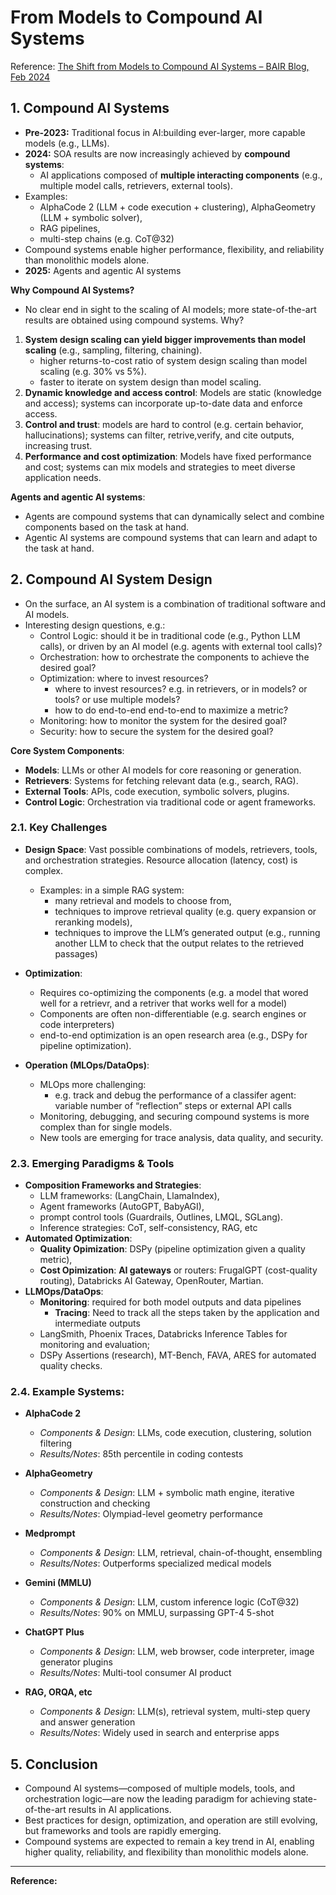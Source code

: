 # From Models to Compound AI Systems
Reference: [The Shift from Models to Compound AI Systems – BAIR Blog, Feb 2024](https://bair.berkeley.edu/blog/2024/02/18/compound-ai-systems/)

## 1. Compound AI Systems

- **Pre-2023:** Traditional focus in AI:building ever-larger, more capable models (e.g., LLMs).
- **2024:** SOA results are now increasingly achieved by **compound systems**: 
    - AI applications composed of **multiple interacting components** (e.g., multiple model calls, retrievers, external tools).
- Examples: 
    - AlphaCode 2 (LLM + code execution + clustering), AlphaGeometry (LLM + symbolic solver), 
    - RAG pipelines, 
    - multi-step chains (e.g. CoT@32)
- Compound systems enable higher performance, flexibility, and reliability than monolithic models alone.
- **2025:** Agents and agentic AI systems


**Why Compound AI Systems?**
- No clear end in sight to the scaling of AI models; more state-of-the-art results are obtained using compound systems. Why?
1. **System design scaling can yield bigger improvements than model scaling** (e.g., sampling, filtering, chaining).
    - higher returns-to-cost ratio of system design scaling than model scaling (e.g. 30% vs 5%).
    - faster to iterate on system design than model scaling.
2. **Dynamic knowledge and access control**: Models are static (knowledge and access); systems can incorporate up-to-date data and enforce access.
3. **Control and trust**: models are hard to control (e.g. certain behavior, hallucinations); systems can filter, retrive,verify, and cite outputs, increasing trust.
4. **Performance and cost optimization**: Models have fixed performance and cost; systems can mix models and strategies to meet diverse application needs. 

**Agents and agentic AI systems**: 
- Agents are compound systems that can dynamically select and combine components based on the task at hand.
- Agentic AI systems are compound systems that can learn and adapt to the task at hand.

## 2. Compound AI System Design
- On the surface, an AI system is a combination of traditional software and AI models.
- Interesting design questions, e.g.:
    - Control Logic: should it be in traditional code (e.g., Python LLM calls), or driven by an AI model (e.g. agents with external tool calls)?
    - Orchestration: how to orchestrate the components to achieve the desired goal?
    - Optimization: where to invest resources?
        - where to invest resources? e.g. in retrievers, or in models? or tools? or use multiple models?
        - how to do end-to-end end-to-end to maximize a metric?
    - Monitoring: how to monitor the system for the desired goal?
    - Security: how to secure the system for the desired goal?

**Core System Components**:
- **Models**: LLMs or other AI models for core reasoning or generation.
- **Retrievers**: Systems for fetching relevant data (e.g., search, RAG).
- **External Tools**: APIs, code execution, symbolic solvers, plugins.
- **Control Logic**: Orchestration via traditional code or agent frameworks.

### 2.1. Key Challenges

- **Design Space**: Vast possible combinations of models, retrievers, tools, and orchestration strategies. Resource allocation (latency, cost) is complex.
    - Examples: in a simple RAG system: 
        - many retrieval and models to choose from, 
        - techniques to improve retrieval quality (e.g. query expansion or reranking models), 
        - techniques to improve the LLM’s generated output (e.g., running another LLM to check that the output relates to the retrieved passages)

- **Optimization**: 
    - Requires co-optimizing the components (e.g. a model that wored well for a retrievr, and a retriver that works well for a model)
    - Components are often non-differentiable (e.g. search engines or code interpreters)
    - end-to-end optimization is an open research area (e.g., DSPy for pipeline optimization).

- **Operation (MLOps/DataOps)**: 
    - MLOps more challenging: 
        - e.g. track and debug the performance of a classifer agent: variable number of “reflection” steps or external API calls
    - Monitoring, debugging, and securing compound systems is more complex than for single models. 
    - New tools are emerging for trace analysis, data quality, and security.

### 2.3. Emerging Paradigms & Tools

- **Composition Frameworks and Strategies**: 
    - LLM frameworks: (LangChain, LlamaIndex), 
    - Agent frameworks (AutoGPT, BabyAGI), 
    - prompt control tools (Guardrails, Outlines, LMQL, SGLang).
    - Inference strategies: CoT, self-consistency, RAG, etc
- **Automated Optimization**: 
    - **Quality Opimization**: DSPy (pipeline optimization given a quality metric), 
    - **Cost Opimization**: **AI gateways** or routers: FrugalGPT (cost-quality routing), Databricks AI Gateway, OpenRouter, Martian.
- **LLMOps/DataOps**: 
    - **Monitoring**: required for both model outputs and data pipelines
        - **Tracing**: Need to track all the steps taken by the application and intermediate outputs
    - LangSmith, Phoenix Traces, Databricks Inference Tables for monitoring and evaluation; 
    - DSPy Assertions (research), MT-Bench, FAVA, ARES for automated quality checks.

### 2.4. Example Systems:
- **AlphaCode 2**
  - *Components & Design*: LLMs, code execution, clustering, solution filtering
  - *Results/Notes*: 85th percentile in coding contests

- **AlphaGeometry**
  - *Components & Design*: LLM + symbolic math engine, iterative construction and checking
  - *Results/Notes*: Olympiad-level geometry performance

- **Medprompt**
  - *Components & Design*: LLM, retrieval, chain-of-thought, ensembling
  - *Results/Notes*: Outperforms specialized medical models

- **Gemini (MMLU)**
  - *Components & Design*: LLM, custom inference logic (CoT@32)
  - *Results/Notes*: 90% on MMLU, surpassing GPT-4 5-shot

- **ChatGPT Plus**
  - *Components & Design*: LLM, web browser, code interpreter, image generator plugins
  - *Results/Notes*: Multi-tool consumer AI product

- **RAG, ORQA, etc**
  - *Components & Design*: LLM(s), retrieval system, multi-step query and answer generation
  - *Results/Notes*: Widely used in search and enterprise apps




## 5. Conclusion

- Compound AI systems—composed of multiple models, tools, and orchestration logic—are now the leading paradigm for achieving state-of-the-art results in AI applications.
- Best practices for design, optimization, and operation are still evolving, but frameworks and tools are rapidly emerging.
- Compound systems are expected to remain a key trend in AI, enabling higher quality, reliability, and flexibility than monolithic models alone.

---

**Reference:**  

